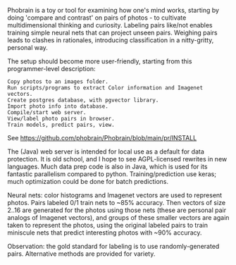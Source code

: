 Phobrain is a toy or tool for examining how one's mind works, starting by doing 'compare and contrast' on pairs of photos - to cultivate multidimensional thinking and curiosity. Labeling pairs like/not enables training simple neural nets that can project unseen pairs. Weighing pairs leads to clashes in rationales, introducing classification in a nitty-gritty, personal way.

The setup should become more user-friendly, starting from this programmer-level description:

    Copy photos to an images folder. 
    Run scripts/programs to extract Color information and Imagenet vectors. 
    Create postgres database, with pgvector library. 
    Import photo info into database. 
    Compile/start web server. 
    View/label photo pairs in browser. 
    Train models, predict pairs, view.

See https://github.com/phobrain/Phobrain/blob/main/pr/INSTALL

The (Java) web server is intended for local use as a default for data protection. It is old school, and I hope to see AGPL-licensed rewrites in new languages. Much data prep code is also in Java, which is used for its fantastic parallelism compared to python. Training/prediction use keras; much optimization could be done for batch predictions.

Neural nets: color histograms and Imagenet vectors are used to represent photos. Pairs labeled 0/1 train nets to ~85% accuracy. Then vectors of size 2..16 are generated for the photos using those nets (these are personal pair analogs of Imagenet vectors), and groups of these smaller vectors are again taken to represent the photos, using the original labeled pairs to train miniscule nets that predict interesting photos with ~90% accuracy.

Observation: the gold standard for labeling is to use randomly-generated pairs. Alternative methods are provided for variety.


